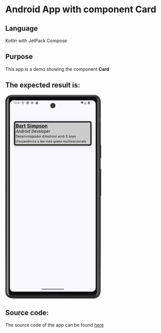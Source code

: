 # Android App with component Card
## Language
Kotlin with JetPack Compose

## Purpose
This app is a demo showing the component **Card**

## The expected result is:
<img src="Screenshot_20241025_104814.png" alt="App activity" width="300"/>

## Source code:
The source code of the app can be found [here](app/src/main/java/com/example/componentcard/MainActivity.kt)
